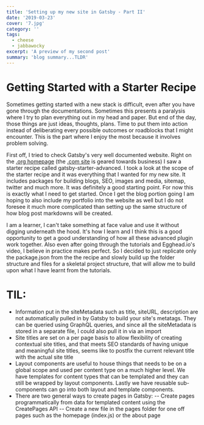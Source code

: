 ```yaml
---
title: 'Setting up my new site in Gatsby - Part II'
date: '2019-03-23'
cover: '7.jpg'
category: ''
tags:
  - cheese
  - jabbawocky
excerpt: 'A preview of my second post'
summary: 'blog summary...TLDR'
---
```


# Getting Started with a Starter Recipe

Sometimes getting started with a new stack is difficult, even after you have gone through the documentations. Sometimes this presents a paralysis where I try to plan everything out in my head and paper. But end of the day, those things are just ideas, thoughts, plans. Time to put them into action instead of deliberating every possible outcomes or roadblocks that I might encounter. This is the part where I enjoy the most because it involves problem solving.

First off, I tried to check Gatsby's very well documented website. Right on the [.org homepage](https://www.gatsbyjs.org) (the [.com site](https://www.gatsbyjs.com/) is geared towards business) I saw a starter recipe called gatsby-starter-advanced. I took a look at the scope of the starter recipe and it was everything that I wanted for my new site. It includes packages for building blogs, SEO, images and media, sitemap, twitter and much more. It was definitely a good starting point. For now this is exactly what I need to get started. Once I get the blog portion going I am hoping to also include my portfolio into the website as well but I do not foresee it much more complicated than setting up the same structure of how blog post markdowns will be created.

I am a learner, I can't take something at face value and use it without digging underneath the hood. It's how I learn and I think this is a good opportunity to get a good understanding of how all these advanced plugin work together. Also even after going through the tutorials and Egghead.io's video, I believe in practice makes perfect. So I decided to just replicate only the package.json from the the recipe and slowly build up the folder structure and files for a skeletal project structure, that will allow me to build upon what I have learnt from the tutorials.

# TIL:

- Information put in the siteMetadata such as title, siteURL, description are not automatically pulled in by Gatsby to build your site's metatags. They can be queried using GraphQL queries, and since all the siteMetadata is stored in a separate file, I could also pull it in via an import
- Site titles are set on a per page basis to allow flexibility of creating contextual site titles, and that meets SEO standards of having unique and meaningful site titles, seems like to postfix the current relevant title with the actual site title
- Layout components are useful to house things that needs to be on a global scope and used per content type on a much higher level. We have templates for content types that can be templated and they can still be wrapped by layout components. Lastly we have reusable sub-components can go into both layout and template components.
- There are two general ways to create pages in Gatsby:
  -- Create pages programmatically from data for templated content using the CreatePages API
  -- Create a new file in the pages folder for one off pages such as the homepage (index.js) or the about page
